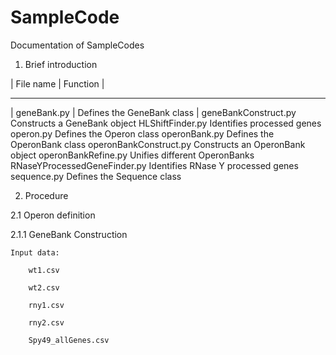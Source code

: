 SampleCode
==========
Documentation of SampleCodes
1. Brief introduction

| File name	| Function |
------------  ---------
| geneBank.py	| Defines the GeneBank class |
geneBankConstruct.py	Constructs a GeneBank object
HLShiftFinder.py	Identifies processed genes
operon.py	Defines the Operon class
operonBank.py	Defines the OperonBank class
operonBankConstruct.py	Constructs an OperonBank object
operonBankRefine.py	Unifies different OperonBanks
RNaseYProcessedGeneFinder.py	Identifies RNase Y processed genes
sequence.py	Defines the Sequence class

2. Procedure

2.1 Operon definition

2.1.1 GeneBank Construction
	
	Input data:
	
		wt1.csv
	
		wt2.csv
	
		rny1.csv
	
		rny2.csv
	
		Spy49_allGenes.csv
